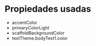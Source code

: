 # Propiedades usadas

* accentColor
* primaryColorLight
* scaffoldBackgroundColor
* textTheme.bodyText1.color